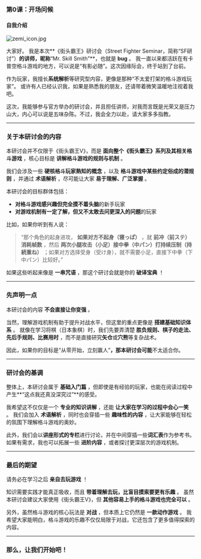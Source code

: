 ### **第0课：开场问候**

#### **自我介绍**

![zemi_icon.jpg](https://game.capcom.com/cfn/sfv/column/zemi_icon.jpg?h=6257b1c4b4dfe40619c6347ccd1a0a0f)

大家好。
我是本次**《街头霸王》研讨会（Street Fighter Seminar，简称“SF研讨”）**的讲师，昵称**“Mr. Skill Smith”**，也就是  **bug** 。
我一直以来都活跃在有卡普空格斗游戏的地方，可以说是“有影必随”。这次因缘际会，终于站到了台前。

作为玩家，我擅长**系统解析**等研究型内容，更像是那种“不太爱打架的格斗游戏玩家”。
或许有人已经认识我，如果是熟悉我的朋友，还请带着微笑温暖地注视着我吧。

这次，我能够参与官方举办的研讨会，并且担任讲师，对我而言既是光荣又是压力山大，内心可以说是五味杂陈。不过，我会全力以赴，请大家多多指教。

---

### **关于本研讨会的内容**

本研讨会并不仅限于《街头霸王V》，而是 **面向整个《街头霸王》系列及其相关格斗游戏** ，核心目标是 **讲解格斗游戏的规则与机制** 。

我们会涉及一些 **硬核格斗玩家熟知的概念** ，以及 **格斗游戏中某些约定俗成的潜规则** ，并通过 **术语解析** ，尽可能让大家 **易于理解、广泛掌握** 。

本研讨会的目标群体包括：

* **对格斗游戏感兴趣但完全摸不着头脑**的新手玩家
* **对游戏机制有一定了解，但又不太敢去问更深入的问题**的玩家

比如，如果你听到有人说：

> “那个角色的起身进攻， **如果对方不起身（寝っぱ）** ，就 **前冲（前ステ）消耗帧数** ，然后 **两次小腿攻击（小足）接中拳（中パン）打持续压制（持続重ね）** ；如果对方选择受身（受け身），就不需要小足，直接下中拳（下中パン）比较好。”

如果这些听起来像是 **一串咒语** ，那这个研讨会就是你的 **破译宝典** ！

---

### **先声明一点**

本研讨会的内容 **不会直接让你变强** 。

当然，理解游戏机制有助于提升对战水平，但这里的重点更像是 **搭建基础知识体系** 。
就像在学习将棋（日本象棋）时，我们先要弄清楚 **胜负规则、棋子的走法、先后手规则、比赛用时** ，而不是直接研究**矢仓**或**穴熊**等复杂战术。

因此，如果你的目标是“从零开始，立刻赢人”**，那本研讨会可能**不太适合你。

---

### **研讨会的基调**

整体上，本研讨会属于 **基础入门篇** ，但即使是有经验的玩家，也能在阅读过程中产生**“这点我还真没深究过”**的感受。

我希望这不仅仅是一个 **专业的知识讲解** ，还能 **让大家在学习的过程中会心一笑** 。
我们会加入 **术语解析** ，同时也会穿插一些 **趣味性的内容** ，让大家能够在轻松的氛围下理解格斗游戏的奥妙。

此外，我们会以**讲座形式的专栏**进行讨论，并在中间穿插一些**词汇表**作为参考书。
如果有需求，我也可以拓展一些 **进阶内容** ，或者探讨更深层次的游戏机制。

---

### **最后的期望**

请务必在学习之后 **亲自去玩游戏** ！

知识需要实践才能真正吸收，而且 **带着理解去玩，比盲目摸索要更有乐趣** 。
虽然本研讨会建议大家使用《街头霸王V》，但 **其他容易上手的格斗游戏也完全可以** 。

另外，虽然格斗游戏的核心玩法是 **对战** ，但本质上它仍然是 **一款动作游戏** 。
我希望大家能明白，格斗游戏的乐趣不仅仅局限于对战，它还包含了更多值得探索的内容。

---

### **那么，让我们开始吧！**
